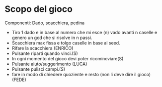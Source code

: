 # Scopo del gioco

Componenti: Dado, scacchiera, pedina

- Tiro 1 dado e in base al numero che mi esce (n) vado avanti n caselle e genero un gcd che si risolve in n passi.
- Scacchiera max fissa e tolgo caselle in base al seed.
- Rifare la scacchiera (ENRICO)
- Pulsante riparti quando vinci.(S)
- In ogni momento del gioco devi poter ricomincviare(S)
- Pulsante aiuto/suggerimento (LUCA)
- Pulsante pulisci campi.(S)
- fare in modo di chiedere quoziente e resto (non li deve dire il gioco) (FEDE)